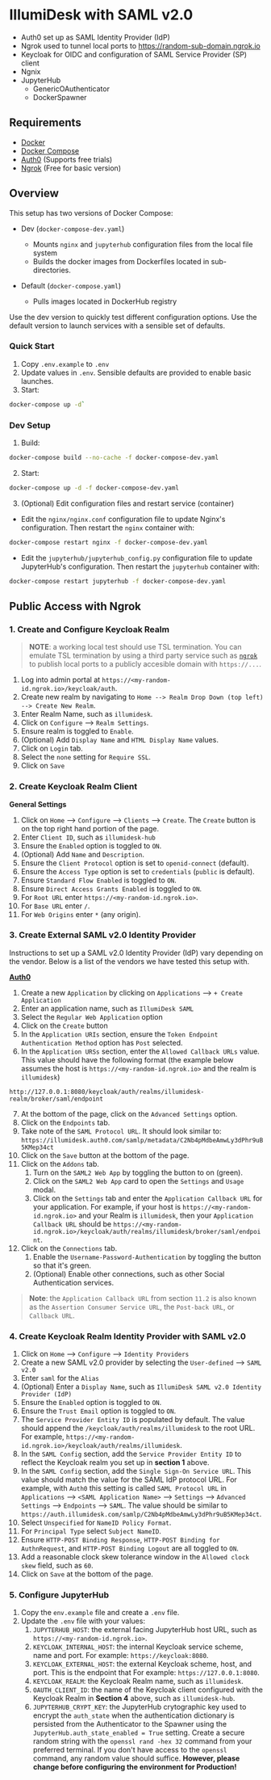 # IllumiDesk with SAML v2.0

- Auth0 set up as SAML Identity Provider (IdP)
- Ngrok used to tunnel local ports to https://random-sub-domain.ngrok.io
- Keycloak for OIDC and configuration of SAML Service Provider (SP) client
- Ngnix
- JupyterHub
  - GenericOAuthenticator
  - DockerSpawner

## Requirements

- [Docker](https://docs.docker.com/get-docker/)
- [Docker Compose](https://docs.docker.com/compose/install/)
- [Auth0](https://auth0.com) (Supports free trials)
- [Ngrok](https://ngrok.io/downloads) (Free for basic version)

## Overview

This setup has two versions of Docker Compose:

- Dev (`docker-compose-dev.yaml`)
  - Mounts `nginx` and `jupyterhub` configuration files from the local file system
  - Builds the docker images from Dockerfiles located in sub-directories.

- Default (`docker-compose.yaml`)
  - Pulls images located in DockerHub registry

Use the dev version to quickly test different configuration options. Use the default version to launch services with a sensible set of defaults.

### Quick Start

1. Copy `.env.example` to `.env`
2. Update values in `.env`. Sensible defaults are provided to enable basic launches.
3. Start:

```bash
docker-compose up -d`
```
### Dev Setup

1. Build:

```bash
docker-compose build --no-cache -f docker-compose-dev.yaml
```

2. Start:

```bash
docker-compose up -d -f docker-compose-dev.yaml
```

3. (Optional) Edit configuration files and restart service (container)

- Edit the `nginx/nginx.conf` configuration file to update Nginx's configuration. Then restart the `nginx` container with:

```bash
docker-compose restart nginx -f docker-compose-dev.yaml
```

- Edit the `jupyterhub/jupyterhub_config.py` configuration file to update JupyterHub's configuration. Then restart the `jupyterhub` container with:

```bash
docker-compose restart jupyterhub -f docker-compose-dev.yaml
```

## Public Access with Ngrok

### 1. Create and Configure Keycloak Realm

> **NOTE**: a working local test should use TSL termination. You can emulate TSL termination by using a third party service such as [`ngrok`](https://ngrok.com/download) to publish local ports to a publicly accesible domain with `https://...`.


1. Log into admin portal at `https://<my-random-id.ngrok.io>/keycloak/auth`.
2. Create new realm by navigating to `Home --> Realm Drop Down (top left) --> Create New Realm`.
3. Enter Realm Name, such as `illumidesk`.
4. Click on `Configure` --> `Realm Settings`.
5. Ensure realm is toggled to `Enable`.
6. (Optional) Add `Display Name` and `HTML Display Name` values.
7. Click on `Login` tab.
8. Select the `none` setting for `Require SSL`.
9. Click on `Save`

### 2. Create Keycloak Realm Client

**General Settings**

1. Click on `Home` --> `Configure` --> `Clients` --> `Create`. The `Create` button is on the top right hand portion of the page.
2. Enter `Client ID`, such as `illumidesk-hub`
3. Ensure the `Enabled` option is toggled to `ON`.
4. (Optional) Add `Name` and `Description`.
5. Ensure the `Client Protocol` option is set to `openid-connect` (default).
6. Ensure the `Access Type` option is set to `credentials` (`public` is default).
7. Ensure `Standard Flow Enabled` is toggled to `ON`.
8. Ensure `Direct Access Grants Enabled` is toggled to `ON`.
9. For `Root URL` enter `https://<my-random-id.ngrok.io>`.
10. For `Base URL` enter `/`.
11. For `Web Origins` enter `*` (any origin).

### 3. Create External SAML v2.0 Identity Provider

Instructions to set up a SAML v2.0 Identity Provider (IdP) vary depending on the vendor. Below is a list of the vendors we have tested this setup with.

**[Auth0](https://auth0.com)**

1. Create a new `Application` by clicking on `Applications` --> `+ Create Application`
2. Enter an application name, such as `IllumiDesk SAML`
3. Select the `Regular Web Application` option
4. Click on the `Create` button
5. In the `Application URIs` section, ensure the `Token Endpoint Authentication Method` option has `Post` selected.
6. In the `Application URSs` section, enter the `Allowed Callback URLs` value. This value should have the following format (the example below assumes the host is `https://<my-random-id.ngrok.io>` and the realm is `illumidesk`)

```
http://127.0.0.1:8080/keycloak/auth/realms/illumidesk-realm/broker/saml/endpoint
```

7. At the bottom of the page, click on the `Advanced Settings` option.
8. Click on the `Endpoints` tab.
9. Take note of the `SAML Protocol URL`. It should look similar to: `https://illumidesk.auth0.com/samlp/metadata/C2Nb4pMdbeAmwLy3dPhr9uB5KMep34ct`
10. Click on the `Save` button at the bottom of the page.
11. Click on the `Addons` tab.
    1.  Turn on the `SAML2 Web App` by toggling the button to on (green).
    2.  Click on the `SAML2 Web App` card to open the `Settings` and `Usage` modal.
    3.  Click on the `Settings` tab and enter the `Application Callback URL` for your application. For example, if your host is `https://<my-random-id.ngrok.io>` and your Realm is `illumidesk`, then your `Application Callback URL` should be `https://<my-random-id.ngrok.io>/keycloak/auth/realms/illumidesk/broker/saml/endpoint`.
12. Click on the `Connections` tab.
    1.  Enable the `Username-Password-Authentication` by toggling the button so that it's green.
    2.  (Optional) Enable other connections, such as other Social Authentication services.

> **Note**: the `Application Callback URL` from section `11.2` is also known as the `Assertion Consumer Service URL`, the `Post-back URL`, or `Callback URL`.

### 4. Create Keycloak Realm Identity Provider with SAML v2.0

1. Click on `Home` --> `Configure` --> `Identity Providers`
2. Create a new SAML v2.0 provider by selecting the `User-defined` --> `SAML v2.0`
3. Enter `saml` for the `Alias`
4. (Optional) Enter a `Display Name`, such as `IllumiDesk SAML v2.0 Identity Provider (IdP)`
5. Ensure the `Enabled` option is toggled to `ON`.
6. Ensure the `Trust Email` option is toggled to `ON`.
7. The `Service Provider Entity ID` is populated by default. The value should append the `/keycloak/auth/realms/illumidesk` to the root URL. For example, `https://<my-random-id.ngrok.io>/keycloak/auth/realms/illumidesk`.
8. In the `SAML Config` section, add the `Service Provider Entity ID` to reflect the Keycloak realm you set up in **section 1** above.
9. In the `SAML Config` section, add the `Single Sign-On Service URL`. This value should match the value for the SAML IdP protocol URL. For example, with `Auth0` this setting is called `SAML Protocol URL` in `Applications` --> `<SAML Application Name>` --> `Settings` --> `Advanced Settings` --> `Endpoints` --> `SAML`. The value should be similar to `https://auth.illumidesk.com/samlp/C2Nb4pMdbeAmwLy3dPhr9uB5KMep34ct`.
10. Select `Unspecified` for `NameID Policy Format`.
11. For `Principal Type` select `Subject NameID`.
12. Ensure `HTTP-POST Binding Response`, `HTTP-POST Binding for AuthnRequest`, and `HTTP-POST Binding Logout` are all toggled to `ON`.
13. Add a reasonable clock skew tolerance window in the `Allowed clock skew` field, such as `60`.
14. Click on `Save` at the bottom of the page.

### 5. Configure JupyterHub

1. Copy the `env.example` file and create a `.env` file.
2. Update the `.env` file with your values:
   1. `JUPYTERHUB_HOST`: the external facing JupyterHub host URL, such as `https://<my-random-id.ngrok.io>`.
   2. `KEYCLOAK_INTERNAL_HOST`: the internal Keycloak service scheme, name and port. For example: `https://keycloak:8080`.
   3. `KEYCLOAK_EXTERNAL_HOST`: the external Keycloak scheme, host, and port. This is the endpoint that For example:  `https://127.0.0.1:8080`.
   4. `KEYCLOAK_REALM`: the Keycloak Realm name, such as `illumidesk`.
   5. `OAUTH_CLIENT_ID`: the name of the Keycloak client configured with the Keycloak Realm in **Section 4** above, such as `illumidesk-hub`.
   6. `JUPYTERHUB_CRYPT_KEY`: the JupyterHub crytographic key used to encrypt the `auth_state` when the authentication dictionary is persisted from the Authenticator to the Spawner using the `JupyterHub.auth_state_enabled = True` setting. Create a secure random string with the `openssl rand -hex 32` command from your preferred terminal. If you don't have access to the `openssl` command, any random value should suffice. **However, please change before configuring the environment for Production!**

